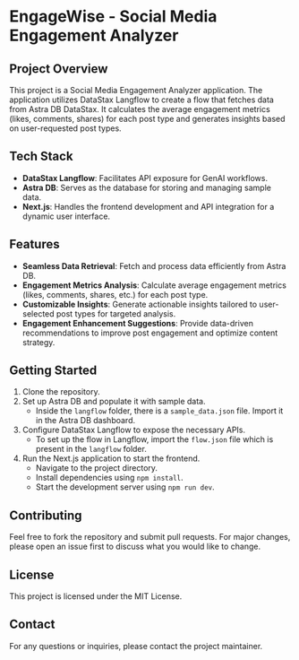 # EngageWise - Social Media Engagement Analyzer

## Project Overview

This project is a Social Media Engagement Analyzer application. The application utilizes DataStax Langflow to create a flow that fetches data from Astra DB DataStax. It calculates the average engagement metrics (likes, comments, shares) for each post type and generates insights based on user-requested post types.

## Tech Stack

- **DataStax Langflow**: Facilitates API exposure for GenAI workflows.
- **Astra DB**: Serves as the database for storing and managing sample data.
- **Next.js**: Handles the frontend development and API integration for a dynamic user interface.

## Features

- **Seamless Data Retrieval**: Fetch and process data efficiently from Astra DB.
- **Engagement Metrics Analysis**: Calculate average engagement metrics (likes, comments, shares, etc.) for each post type.
- **Customizable Insights**: Generate actionable insights tailored to user-selected post types for targeted analysis.
- **Engagement Enhancement Suggestions**: Provide data-driven recommendations to improve post engagement and optimize content strategy.

## Getting Started

1. Clone the repository.
2. Set up Astra DB and populate it with sample data.
   - Inside the `langflow` folder, there is a `sample_data.json` file. Import it in the Astra DB dashboard.
3. Configure DataStax Langflow to expose the necessary APIs.
   - To set up the flow in Langflow, import the `flow.json` file which is present in the `langflow` folder.
4. Run the Next.js application to start the frontend.
   - Navigate to the project directory.
   - Install dependencies using `npm install`.
   - Start the development server using `npm run dev`.

## Contributing

Feel free to fork the repository and submit pull requests. For major changes, please open an issue first to discuss what you would like to change.

## License

This project is licensed under the MIT License.

## Contact

For any questions or inquiries, please contact the project maintainer.
